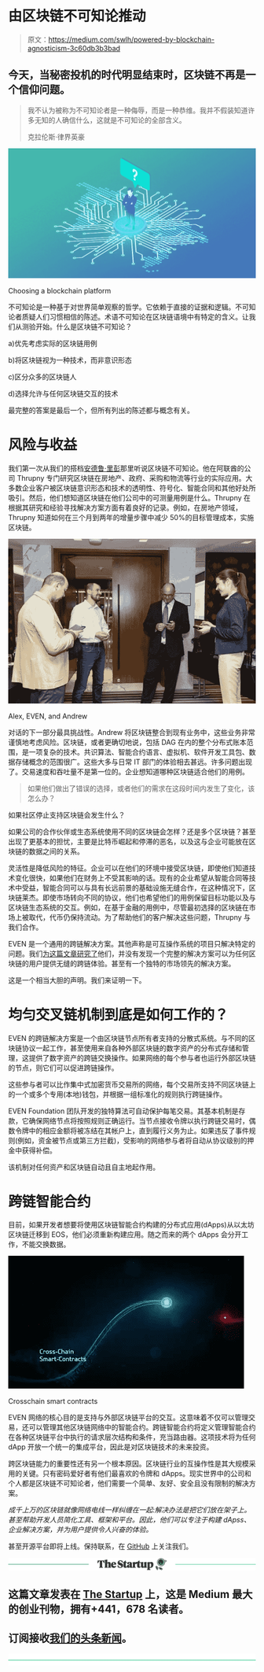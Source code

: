 # 由区块链不可知论推动

> 原文：<https://medium.com/swlh/powered-by-blockchain-agnosticism-3c60db3b3bad>

## 今天，当秘密投机的时代明显结束时，区块链不再是一个信仰问题。

> 我不认为被称为不可知论者是一种侮辱，而是一种恭维。我并不假装知道许多无知的人确信什么，这就是不可知论的全部含义。
> 
> 克拉伦斯·律界英豪

![](img/084cf5b135d7c9aafde08929c552c1e6.png)

Choosing a blockchain platform

不可知论是一种基于对世界简单观察的哲学。它依赖于直接的证据和逻辑。不可知论者质疑人们习惯相信的陈述。术语不可知论在区块链语境中有特定的含义。让我们从测验开始。什么是区块链不可知论？

a)优先考虑实际的区块链用例

b)将区块链视为一种技术，而非意识形态

c)区分众多的区块链人

d)选择允许与任何区块链交互的技术

最完整的答案是最后一个，但所有列出的陈述都与概念有关。

# **风险与收益**

我们第一次从我们的搭档[安德鲁·里彭](https://medium.com/ubex/tagged/andrew-rippon)那里听说区块链不可知论。他在阿联酋的公司 Thrupny 专门研究区块链在房地产、政府、采购和物流等行业的实际应用。大多数企业客户被区块链意识形态和技术的透明性、符号化、智能合同和其他好处所吸引。然后，他们想知道区块链在他们公司中的可测量用例是什么。Thrupny 在根据其研究和经验寻找解决方案方面有着良好的记录。例如，在房地产领域，Thrupny 知道如何在三个月到两年的增量步骤中减少 50%的目标管理成本，实施区块链。

![](img/4952afe2936e9d27924c0254dea9695a.png)

Alex, EVEN, and Andrew

对话的下一部分最具挑战性。Andrew 将区块链整合到现有业务中，这些业务非常谨慎地考虑风险。区块链，或者更确切地说，包括 DAG 在内的整个分布式账本范围，是一项复杂的技术。共识算法、智能合约语言、虚拟机、软件开发工具包、数据存储概念的范围很广。这些大多与日常 IT 部门的体验相去甚远。许多问题出现了。交易速度和吞吐量不是第一位的。企业想知道哪种区块链适合他们的用例。

> 如果他们做出了错误的选择，或者他们的需求在这段时间内发生了变化，该怎么办？

如果社区停止支持区块链会发生什么？

如果公司的合作伙伴或生态系统使用不同的区块链会怎样？还是多个区块链？甚至出现了更基本的担忧，主要是比特币崛起和停滞的恶名，以及这与企业可能放在区块链的数据之间的关系。

灵活性是降低风险的特征。企业可以在他们的环境中接受区块链，即使他们知道技术变化很快，如果他们在财务上不受其影响的话。现有的企业希望从智能合同等技术中受益，智能合同可以与具有长远前景的基础设施无缝合作，在这种情况下，区块链莱杰。即使市场转向不同的协议，他们也希望他们的用例保留目标功能以及与区块链生态系统的交互。例如，在基于金融的用例中，尽管最初选择的区块链在市场上被取代，代币仍保持流动。为了帮助他们的客户解决这些问题，Thrupny 与我们合作。

EVEN 是一个通用的跨链解决方案。其他声称是可互操作系统的项目只解决特定的问题。我们[为这篇文章研究了](/coinmonks/analysis-of-crosschain-platforms-3389f10247e)他们，并没有发现一个完整的解决方案可以为任何区块链的用户提供无缝的跨链体验。甚至有一个独特的市场领先的解决方案。

这是一个相当大胆的声明。我们来证明一下。

# **均匀交叉链机制到底是如何工作的？**

EVEN 的跨链解决方案是一个由区块链节点所有者支持的分散式系统。与不同的区块链协议一起工作，甚至使用来自各种外部区块链的数字资产的分布式存储和管理，这提供了数字资产的跨链交换操作。如果网络的每个参与者也运行外部区块链的节点，则它们可以促进跨链操作。

这些参与者可以比作集中式加密货币交易所的网络，每个交易所支持不同区块链上的一个或多个专用(本地)钱包，并根据一组标准化的规则执行跨链操作。

EVEN Foundation 团队开发的独特算法可自动保护每笔交易。其基本机制是存款，它确保网络节点将按照规则正确运行。当节点接收令牌以执行跨链交易时，偶数令牌中的相应金额将被冻结在其帐户上，直到履行义务为止。如果违反了事件规则(例如，资金被节点或第三方拦截)，受影响的网络参与者将自动从协议级别的押金中获得补偿。

该机制对任何资产和区块链自动且自主地起作用。

# **跨链智能合约**

目前，如果开发者想要将使用区块链智能合约构建的分布式应用(dApps)从以太坊区块链迁移到 EOS，他们必须重新构建应用。随之而来的两个 dApps 会分开工作，不能交换数据。

![](img/ca072659187174cae44a038fec10d166.png)

Crosschain smart contracts

EVEN 网络的核心目的是支持与外部区块链平台的交互。这意味着不仅可以管理交易，还可以管理其他区块链网络中的智能合约。跨链智能合约将定义管理智能合约在各种区块链平台中执行的请求层次结构和条件，充当路由器。这项技术将为任何 dApp 开放一个统一的集成平台，因此是对区块链技术的未来投资。

跨区块链能力的重要性还有另一个根本原因。区块链行业的互操作性是其大规模采用的关键。只有密码爱好者有他们最喜欢的令牌和 dApps。现实世界中的公司和个人都是区块链不可知论者，他们需要一个简单、友好、安全且没有限制的解决方案。

*成千上万的区块链就像网络电线一样纠缠在一起:解决办法是把它们放在架子上。甚至帮助开发人员简化工具、框架和平台。因此，他们可以专注于构建 dApss、企业解决方案，并为用户提供令人兴奋的体验。*

甚至开源平台即将上线。保持联系，在 [GitHub](https://github.com/evenfound) 上关注我们。

[![](img/308a8d84fb9b2fab43d66c117fcc4bb4.png)](https://medium.com/swlh)

## 这篇文章发表在 [The Startup](https://medium.com/swlh) 上，这是 Medium 最大的创业刊物，拥有+441，678 名读者。

## 订阅接收[我们的头条新闻](https://growthsupply.com/the-startup-newsletter/)。

[![](img/b0164736ea17a63403e660de5dedf91a.png)](https://medium.com/swlh)